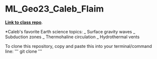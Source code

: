 # ML_Geo23_Caleb_Flaim

[**Link to class repo**](https://github.com/UW-ESS-DS/MLGeo-2023).

*Caleb's favorite Earth science topics:
  _ Surface gravity waves
  _ Subduction zones
  _ Thermohaline circulation
  _ Hydrothermal vents

To clone this repository, copy and paste this into your terminal/command line:
'''
git clone
'''
